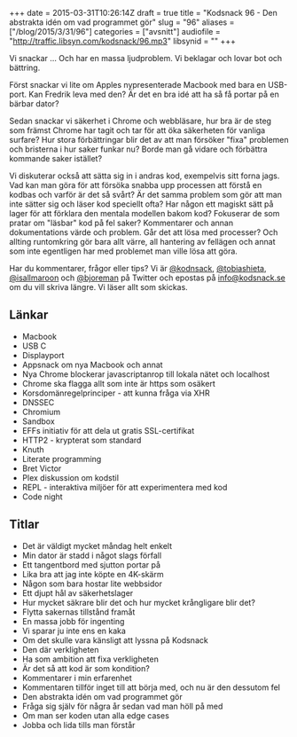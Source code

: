 +++
date = 2015-03-31T10:26:14Z
draft = true
title = "Kodsnack 96 - Den abstrakta idén om vad programmet gör"
slug = "96"
aliases = ["/blog/2015/3/31/96"]
categories = ["avsnitt"]
audiofile = "http://traffic.libsyn.com/kodsnack/96.mp3"
libsynid = ""
+++

Vi snackar … Och har en massa ljudproblem. Vi beklagar och lovar bot och bättring.

Först snackar vi lite om Apples nypresenterade Macbook med bara en USB-port. Kan Fredrik leva med den? Är det en bra idé att ha så få portar på en bärbar dator?

Sedan snackar vi säkerhet i Chrome och webbläsare, hur bra är de steg som främst Chrome har tagit och tar för att öka säkerheten för vanliga surfare? Hur stora förbättringar blir det av att man försöker "fixa" problemen och bristerna i hur saker funkar nu? Borde man gå vidare och förbättra kommande saker istället?

Vi diskuterar också att sätta sig in i andras kod, exempelvis sitt forna jags. Vad kan man göra för att försöka snabba upp processen att förstå en kodbas och varför är det så svårt? Är det samma problem som gör att man inte sätter sig och läser kod speciellt ofta? Har någon ett magiskt sätt på lager för att förklara den mentala modellen bakom kod? Fokuserar de som pratar om "läsbar" kod på fel saker? Kommentarer och annan dokumentations värde och problem. Går det att lösa med processer? Och allting runtomkring gör bara allt värre, all hantering av fellägen och annat som inte egentligen har med problemet man ville lösa att göra.

Har du kommentarer, frågor eller tips? Vi är [@kodnsack](https://www.twitter.com/kodsnack), [@tobiashieta](https://www.twitter.com/tobiashieta), [@isallmaroon](https://www.twitter.com/isallmaroon) och [@bjoreman](https://www.twitter.com/bjoreman) på Twitter och epostas på [info@kodsnack.se](mailto:info@kodsnack.se) om du vill skriva längre. Vi läser allt som skickas.

## Länkar ##
* Macbook
* USB C
* Displayport
* Appsnack om nya Macbook och annat
* Nya Chrome blockerar javascriptanrop till lokala nätet och localhost
* Chrome ska flagga allt som inte är https som osäkert
* Korsdomänregelprinciper - att kunna fråga via XHR
* DNSSEC
* Chromium
* Sandbox
* EFFs initiativ för att dela ut gratis SSL-certifikat
* HTTP2 - krypterat som standard
* Knuth
* Literate programming
* Bret Victor
* Plex diskussion om kodstil
* REPL - interaktiva miljöer för att experimentera med kod
* Code night

## Titlar ##
* Det är väldigt mycket måndag helt enkelt
* Min dator är stadd i något slags förfall
* Ett tangentbord med sjutton portar på
* Lika bra att jag inte köpte en 4K-skärm
* Någon som bara hostar lite webbsidor
* Ett djupt hål av säkerhetslager
* Hur mycket säkrare blir det och hur mycket krångligare blir det?
* Flytta sakernas tillstånd framåt
* En massa jobb för ingenting
* Vi sparar ju inte ens en kaka
* Om det skulle vara känsligt att lyssna på Kodsnack
* Den där verkligheten
* Ha som ambition att fixa verkligheten
* Är det så att kod är som kondition?
* Kommentarer i min erfarenhet
* Kommentaren tillför inget till att börja med, och nu är den dessutom fel
* Den abstrakta idén om vad programmet gör
* Fråga sig själv för några år sedan vad man höll på med
* Om man ser koden utan alla edge cases
* Jobba och lida tills man förstår